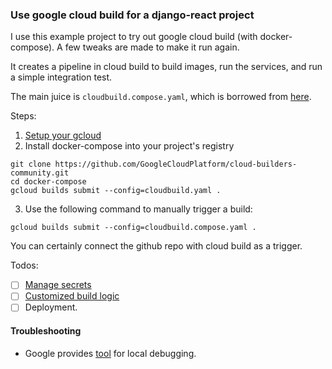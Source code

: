 ### Use google cloud build for a django-react project

I use this example project to try out google cloud build (with docker-compose).
A few tweaks are made to make it run again.

It creates a pipeline in cloud build to build images, run the services, and run a simple integration test.

The main juice is `cloudbuild.compose.yaml`, which is borrowed from [here](https://github.com/GoogleCloudPlatform/cloudbuild-integration-testing).

Steps:
1. [Setup your gcloud](https://cloud.google.com/cloud-build/docs/running-builds/start-build-manually)
2. Install docker-compose into your project's registry
```
git clone https://github.com/GoogleCloudPlatform/cloud-builders-community.git
cd docker-compose
gcloud builds submit --config=cloudbuild.yaml .
```
3. Use the following command to manually trigger a build:
```
gcloud builds submit --config=cloudbuild.compose.yaml .
```
You can certainly connect the github repo with cloud build as a trigger.

Todos:
- [ ] [Manage secrets](https://cloud.google.com/cloud-build/docs/securing-builds/use-encrypted-secrets-credentials)
- [ ] [Customized build logic](https://github.com/GoogleCloudPlatform/cloud-builders/issues/431)
- [ ] Deployment.

#### Troubleshooting
- Google provides [tool](https://github.com/GoogleCloudPlatform/cloud-build-local) for local debugging.
